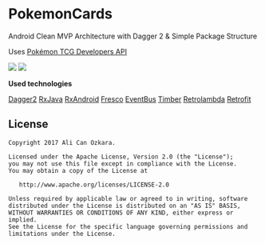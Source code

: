 # PokemonCards

Android Clean MVP Architecture with Dagger 2 & Simple Package Structure

Uses [Pokémon TCG Developers API ](https://pokemontcg.io/)



![](https://cdn.pbrd.co/images/H0kFZd2.jpg)
![](https://cdn.pbrd.co/images/H16FDmu.jpg)


**Used technologies**

[Dagger2](https://google.github.io/dagger/)
[RxJava](https://github.com/ReactiveX/RxJava)
[RxAndroid](https://github.com/ReactiveX/RxAndroid)
[Fresco](https://github.com/facebook/fresco)
[EventBus](https://github.com/greenrobot/EventBus)
[Timber](https://github.com/JakeWharton/timber)
[Retrolambda](https://github.com/evant/gradle-retrolambda)
[Retrofit](https://github.com/square/retrofit)


License
--------


    Copyright 2017 Ali Can Özkara.

    Licensed under the Apache License, Version 2.0 (the "License");
    you may not use this file except in compliance with the License.
    You may obtain a copy of the License at

       http://www.apache.org/licenses/LICENSE-2.0

    Unless required by applicable law or agreed to in writing, software
    distributed under the License is distributed on an "AS IS" BASIS,
    WITHOUT WARRANTIES OR CONDITIONS OF ANY KIND, either express or implied.
    See the License for the specific language governing permissions and
    limitations under the License.
